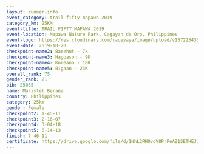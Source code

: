 ```yaml
---
layout: runner-info 
event_category: trail-fifty-mapawa-2019 
category_km: 25KM 
event-title: TRAIL FIFTY MAPAWA 2019  
event-location: Mapawa Nature Park, Cagayan de Oro, Philippines 
event-logo: https://res.cloudinary.com/raceyaya/image/upload/v1572254355/logo/trail-fifty-mapawa_fizjmb.jpg 
event-date: 2019-10-20 
checkpoint-name2: Basehut - 7k 
checkpoint-name3: Hagpason - 9K 
checkpoint-name4: Koreano - 18K 
checkpoint-name5: Bigaan - 23K 
overall_rank: 75
gender_rank: 21
bib: 25085
name: Maristel Beraña
country: Philippines
category: 25km
gender: Female
checkpoint2: 1-45-11
checkpoint3: 2-16-07
checkpoint4: 3-04-18
checkpoint5: 6-14-13
finish: 7-46-11
certificate: https://drive.google.com/file/d/1NhL2RHOvoV8PrPeAZ1SETHEJJd5X2_l3/view?usp=sharing
---
```


